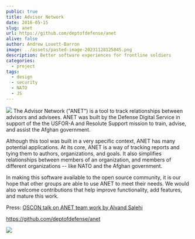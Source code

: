 ```yaml
---
public: true
title: Advisor Network
date: 2016-05-15
slug: anet
url: https://github.com/deptofdefense/anet
alive: false
author: Andrew Lovett-Barron
image: ../assets/pasted-image-20231128125845.png
description: Better software experiences for frontline soldiers
categories:
  - project
tags:
  - design
  - security
  - NATO
  - JS
---
```


![](../assets/pasted-image-20231128125835.png)
The Advisor Network ("ANET") is a tool to track relationships between advisors and advisees. ANET was built by the Defense Digital Service in support of the the USFOR-A and Resolute Support mission to train, advise, and assist the Afghan government.

Although this tool was built in a very specific context, ANET has many potential applications. At its core, ANET is a way of tracking reports and tying them to authors, organizations, and goals. It also simplifies relationships between members of an organization, and members of different organizations -- like NATO and the Afghan government.

In making this software available to the open source community, it is our hope that other groups are able to use ANET to meet their needs. We would also welcome contributions that help improve functionality, add features, and mature this work.

Press: [OSCON talk on ANET team work by Alvand Salehi](https://www.youtube.com/watch?v=edCj5rjrfe8&feature=youtu.be&t=393)

https://github.com/deptofdefense/anet

![](../assets/pasted-image-20231128125845.png)
